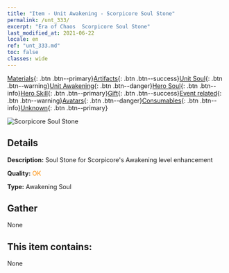 ```yaml
---
title: "Item - Unit Awakening - Scorpicore Soul Stone"
permalink: /unt_333/
excerpt: "Era of Chaos  Scorpicore Soul Stone"
last_modified_at: 2021-06-22
locale: en
ref: "unt_333.md"
toc: false
classes: wide
---
```

 [Materials](/Items/){: .btn .btn--primary}[Artifacts](/Items/Artifacts/){: .btn .btn--success}[Unit Soul](/Items/UnitSoul/){: .btn .btn--warning}[Unit Awakening](/Items/UnitAwakening/){: .btn .btn--danger}[Hero Soul](/Items/HeroSoul/){: .btn .btn--info}[Hero Skill](/Items/HeroSkill/){: .btn .btn--primary}[Gift](/Items/Gift/){: .btn .btn--success}[Event related](/Items/Events/){: .btn .btn--warning}[Avatars](/Items/Avatars/){: .btn .btn--danger}[Consumables](/Items/Consumables/){: .btn .btn--info}[Unknown](/Items/Unknown/){: .btn .btn--primary}

 ![Scorpicore Soul Stone](/images/u/tia_shixie.jpg)

## Details
 **Description:** Soul Stone for Scorpicore's Awakening level enhancement

 **Quality:** <span style="color: #FF8C00">OK</span>

 **Type:** Awakening Soul

## Gather

  None

## This item contains:

  None

